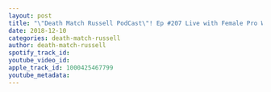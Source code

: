 ```yaml
---
layout: post
title: "\"Death Match Russell PodCast\"! Ep #207 Live with Female Pro Wrestler \"Avery Taylor\"!"
date: 2018-12-10
categories: death-match-russell
author: death-match-russell
spotify_track_id: 
youtube_video_id: 
apple_track_id: 1000425467799
youtube_metadata: 
---
```

